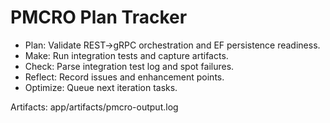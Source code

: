 # PMCRO Plan Tracker

- Plan: Validate REST→gRPC orchestration and EF persistence readiness.
- Make: Run integration tests and capture artifacts.
- Check: Parse integration test log and spot failures.
- Reflect: Record issues and enhancement points.
- Optimize: Queue next iteration tasks.

Artifacts: app/artifacts/pmcro-output.log
